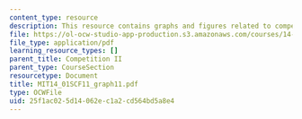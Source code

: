 ```yaml
---
content_type: resource
description: This resource contains graphs and figures related to competition II.
file: https://ol-ocw-studio-app-production.s3.amazonaws.com/courses/14-01sc-principles-of-microeconomics-fall-2011/25f1ac025d14062ec1a2cd564bd5a8e4_MIT14_01SCF11_graph11.pdf
file_type: application/pdf
learning_resource_types: []
parent_title: Competition II
parent_type: CourseSection
resourcetype: Document
title: MIT14_01SCF11_graph11.pdf
type: OCWFile
uid: 25f1ac02-5d14-062e-c1a2-cd564bd5a8e4
---
```

